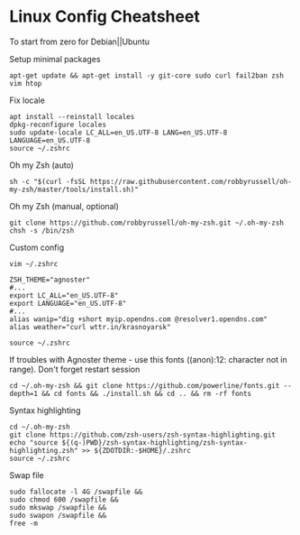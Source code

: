 # Linux Config Cheatsheet
To start from zero for Debian||Ubuntu

Setup minimal packages
```
apt-get update && apt-get install -y git-core sudo curl fail2ban zsh vim htop
```
Fix locale
```
apt install --reinstall locales
dpkg-reconfigure locales
sudo update-locale LC_ALL=en_US.UTF-8 LANG=en_US.UTF-8 LANGUAGE=en_US.UTF-8
source ~/.zshrc
```
Oh my Zsh (auto)
```
sh -c "$(curl -fsSL https://raw.githubusercontent.com/robbyrussell/oh-my-zsh/master/tools/install.sh)"
```
Oh my Zsh (manual, optional)
```
git clone https://github.com/robbyrussell/oh-my-zsh.git ~/.oh-my-zsh
chsh -s /bin/zsh
```
Custom config
```
vim ~/.zshrc
```
```
ZSH_THEME="agnoster" 
#...
export LC_ALL="en_US.UTF-8"
export LANGUAGE="en_US.UTF-8"
#...
alias wanip="dig +short myip.opendns.com @resolver1.opendns.com"
alias weather="curl wttr.in/krasnoyarsk"
```
```
source ~/.zshrc
```
If troubles with Agnoster theme - use this fonts ((anon):12: character not in range).
Don't forget restart session
```
cd ~/.oh-my-zsh && git clone https://github.com/powerline/fonts.git --depth=1 && cd fonts && ./install.sh && cd .. && rm -rf fonts
```
Syntax highlighting
```
cd ~/.oh-my-zsh
git clone https://github.com/zsh-users/zsh-syntax-highlighting.git
echo "source ${(q-)PWD}/zsh-syntax-highlighting/zsh-syntax-highlighting.zsh" >> ${ZDOTDIR:-$HOME}/.zshrc
source ~/.zshrc
```
Swap file
```
sudo fallocate -l 4G /swapfile &&
sudo chmod 600 /swapfile &&
sudo mkswap /swapfile &&
sudo swapon /swapfile &&
free -m
